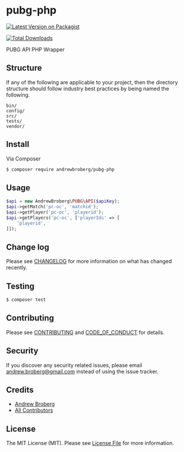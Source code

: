 # pubg-php

[![Latest Version on Packagist][ico-version]][link-packagist]
<!-- [![Software License][ico-license]](LICENSE.md) -->
<!-- [![Build Status][ico-travis]][link-travis] -->
<!-- [![Coverage Status][ico-scrutinizer]][link-scrutinizer] -->
<!-- [![Quality Score][ico-code-quality]][link-code-quality] -->
[![Total Downloads][ico-downloads]][link-downloads]

PUBG API PHP Wrapper

## Structure

If any of the following are applicable to your project, then the directory structure should follow industry best practices by being named the following.

```
bin/        
config/
src/
tests/
vendor/
```


## Install

Via Composer

``` bash
$ composer require andrewbroberg/pubg-php
```

## Usage

``` php
$api = new AndrewBroberg\PUBG\API($apiKey);
$api->getMatch('pc-oc', 'matchid');
$api->getPlayer('pc-oc', 'playerid');
$api->getPlayers('pc-oc', ['playerIds' => [
    'playerid',
]]);
```

## Change log

Please see [CHANGELOG](CHANGELOG.md) for more information on what has changed recently.

## Testing

``` bash
$ composer test
```

## Contributing

Please see [CONTRIBUTING](CONTRIBUTING.md) and [CODE_OF_CONDUCT](CODE_OF_CONDUCT.md) for details.

## Security

If you discover any security related issues, please email andrew.broberg@gmail.com instead of using the issue tracker.

## Credits

- [Andrew Broberg][link-author]
- [All Contributors][link-contributors]

## License

The MIT License (MIT). Please see [License File](LICENSE.md) for more information.

[ico-version]: https://img.shields.io/packagist/v/andrewbroberg/pubg-php.svg?style=flat-square
[ico-license]: https://img.shields.io/badge/license-MIT-brightgreen.svg?style=flat-square
[ico-travis]: https://img.shields.io/travis/andrewbroberg/pubg-php/master.svg?style=flat-square
[ico-scrutinizer]: https://img.shields.io/scrutinizer/coverage/g/andrewbroberg/pubg-php.svg?style=flat-square
[ico-code-quality]: https://img.shields.io/scrutinizer/g/andrewbroberg/pubg-php.svg?style=flat-square
[ico-downloads]: https://img.shields.io/packagist/dt/andrewbroberg/pubg-php.svg?style=flat-square

[link-packagist]: https://packagist.org/packages/andrewbroberg/pubg-php
[link-travis]: https://travis-ci.org/andrewbroberg/pubg-php
[link-scrutinizer]: https://scrutinizer-ci.com/g/andrewbroberg/pubg-php/code-structure
[link-code-quality]: https://scrutinizer-ci.com/g/andrewbroberg/pubg-php
[link-downloads]: https://packagist.org/packages/andrewbroberg/pubg-php
[link-author]: https://github.com/andrewbroberg
[link-contributors]: ../../contributors
